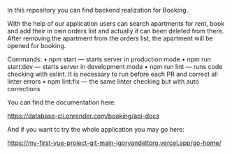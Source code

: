 In this repository you can find backend realization for Booking.

With the help of our application users can search apartments for rent, book and add their in own orders list and actually it can been deleted from there. After removing the apartment from the orders list, the apartment will be opened for booking.


Commands:
•	npm start — starts server in production mode
•	npm run start:dev — starts server in development mode
•	npm run lint — runs code checking with eslint. It is necessary to run before each PR and correct all linter errors
•	npm lint:fix — the same linter checking but with auto corrections

You can find the documentation here:

https://database-cli.onrender.com/booking/api-docs

And if you want to try the whole application you may go here:

https://my-first-vue-project-git-main-igoryandeltoro.vercel.app/go-home/